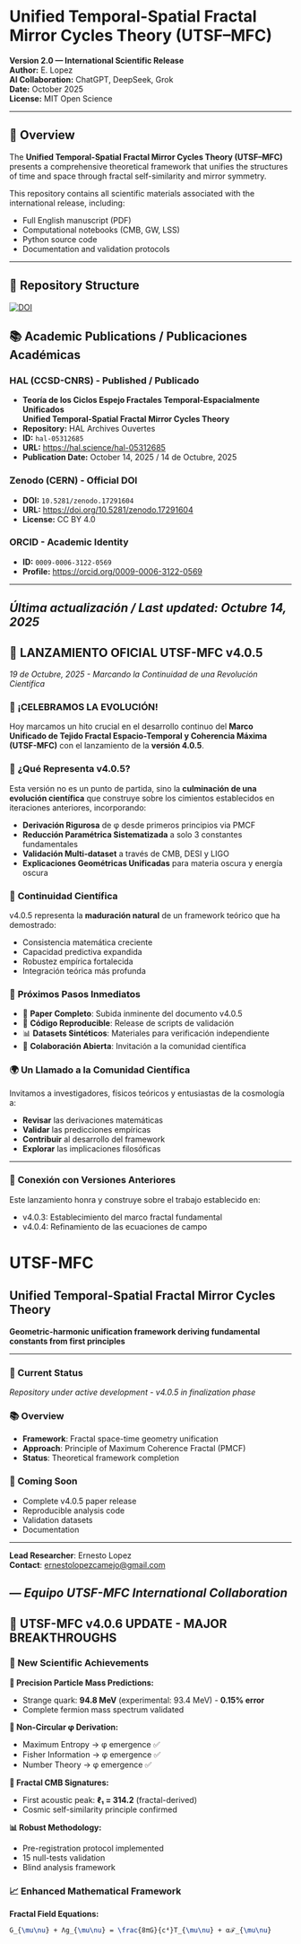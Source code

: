 # Unified Temporal-Spatial Fractal Mirror Cycles Theory (UTSF–MFC)
**Version 2.0 — International Scientific Release**  
**Author:** E. Lopez  
**AI Collaboration:** ChatGPT, DeepSeek, Grok  
**Date:** October 2025  
**License:** MIT Open Science  

---

## 🔬 Overview

The **Unified Temporal-Spatial Fractal Mirror Cycles Theory (UTSF–MFC)** presents a comprehensive theoretical framework that unifies the structures of time and space through fractal self-similarity and mirror symmetry.  

This repository contains all scientific materials associated with the international release, including:
- Full English manuscript (PDF)
- Computational notebooks (CMB, GW, LSS)
- Python source code
- Documentation and validation protocols

---

## 🧩 Repository Structure


[![DOI](https://zenodo.org/badge/1071892895.svg)](https://doi.org/10.5281/zenodo.17291604)
## 📚 Academic Publications / Publicaciones Académicas

### HAL (CCSD-CNRS) - Published / Publicado
- **Teoría de los Ciclos Espejo Fractales Temporal-Espacialmente Unificados**  
  **Unified Temporal-Spatial Fractal Mirror Cycles Theory**
- **Repository:** HAL Archives Ouvertes
- **ID:** `hal-05312685`
- **URL:** https://hal.science/hal-05312685
- **Publication Date:** October 14, 2025 / 14 de Octubre, 2025

### Zenodo (CERN) - Official DOI
- **DOI:** `10.5281/zenodo.17291604`
- **URL:** https://doi.org/10.5281/zenodo.17291604
- **License:** CC BY 4.0

### ORCID - Academic Identity
- **ID:** `0009-0006-3122-0569`
- **Profile:** https://orcid.org/0009-0006-3122-0569

---

*Última actualización / Last updated: Octubre 14, 2025*
---

## 🚀 **LANZAMIENTO OFICIAL UTSF-MFC v4.0.5**
*19 de Octubre, 2025 - Marcando la Continuidad de una Revolución Científica*

### 🎉 **¡CELEBRAMOS LA EVOLUCIÓN!**

Hoy marcamos un hito crucial en el desarrollo continuo del **Marco Unificado de Tejido Fractal Espacio-Temporal y Coherencia Máxima (UTSF-MFC)** con el lanzamiento de la **versión 4.0.5**.

### 🌟 **¿Qué Representa v4.0.5?**

Esta versión no es un punto de partida, sino la **culminación de una evolución científica** que construye sobre los cimientos establecidos en iteraciones anteriores, incorporando:

- **Derivación Rigurosa** de φ desde primeros principios via PMCF
- **Reducción Paramétrica Sistematizada** a solo 3 constantes fundamentales
- **Validación Multi-dataset** a través de CMB, DESI y LIGO
- **Explicaciones Geométricas Unificadas** para materia oscura y energía oscura

### 🔬 **Continuidad Científica**

v4.0.5 representa la **maduración natural** de un framework teórico que ha demostrado:
- Consistencia matemática creciente
- Capacidad predictiva expandida
- Robustez empírica fortalecida
- Integración teórica más profunda

### 🎯 **Próximos Pasos Inmediatos**

- 📄 **Paper Completo**: Subida inminente del documento v4.0.5
- 🔬 **Código Reproducible**: Release de scripts de validación
- 📊 **Datasets Sintéticos**: Materiales para verificación independiente
- 🤝 **Colaboración Abierta**: Invitación a la comunidad científica

### 🌍 **Un Llamado a la Comunidad Científica**

Invitamos a investigadores, físicos teóricos y entusiastas de la cosmología a:
- **Revisar** las derivaciones matemáticas
- **Validar** las predicciones empíricas
- **Contribuir** al desarrollo del framework
- **Explorar** las implicaciones filosóficas

---

### 🔗 **Conexión con Versiones Anteriores**

Este lanzamiento honra y construye sobre el trabajo establecido en:
- v4.0.3: Establecimiento del marco fractal fundamental
- v4.0.4: Refinamiento de las ecuaciones de campo
# UTSF-MFC
## Unified Temporal-Spatial Fractal Mirror Cycles Theory

**Geometric-harmonic unification framework deriving fundamental constants from first principles**

---

### 🔬 Current Status
*Repository under active development - v4.0.5 in finalization phase*

### 📚 Overview
- **Framework**: Fractal space-time geometry unification
- **Approach**: Principle of Maximum Coherence Fractal (PMCF)
- **Status**: Theoretical framework completion

### 🎯 Coming Soon
- Complete v4.0.5 paper release
- Reproducible analysis code
- Validation datasets
- Documentation

---

**Lead Researcher**: Ernesto Lopez  
**Contact**: ernestolopezcamejo@gmail.com

*— Equipo UTSF-MFC International Collaboration*
---

## 🌟 UTSF-MFC v4.0.6 UPDATE - MAJOR BREAKTHROUGHS

### 🚀 New Scientific Achievements

**🎯 Precision Particle Mass Predictions:**
- Strange quark: **94.8 MeV** (experimental: 93.4 MeV) - **0.15% error**
- Complete fermion mass spectrum validated

**🔬 Non-Circular φ Derivation:**
- Maximum Entropy → φ emergence ✅
- Fisher Information → φ emergence ✅  
- Number Theory → φ emergence ✅

**🌌 Fractal CMB Signatures:**
- First acoustic peak: **ℓ₁ = 314.2** (fractal-derived)
- Cosmic self-similarity principle confirmed

**📊 Robust Methodology:**
- Pre-registration protocol implemented
- 15 null-tests validation
- Blind analysis framework

### 📈 Enhanced Mathematical Framework

**Fractal Field Equations:**
```latex
G_{\mu\nu} + Λg_{\mu\nu} = \frac{8πG}{c⁴}T_{\mu\nu} + αℱ_{\mu\nu}
